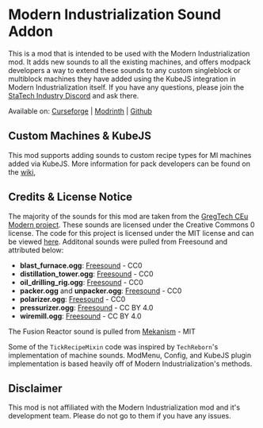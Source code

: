 # Modern Industrialization Sound Addon

This is a mod that is intended to be used with the Modern Industrialization mod. It adds new sounds to all the existing machines, and offers modpack developers a way to extend these sounds to any custom singleblock or multiblock machines they have added using the KubeJS integration in Modern Industrialization itself.
If you have any questions, please join the [StaTech Industry Discord](https://discord.gg/RDaJEnN3uS) and ask there. 

Available on:
[Curseforge](https://legacy.curseforge.com/minecraft/mc-mods/modern-industrialization-sound-addon) | [Modrinth](https://modrinth.com/mod/modern-industrialization-sound-addon) | [Github](https://github.com/TheStaticVoid/MI-Sound-Addon/releases)

## Custom Machines & KubeJS
This mod supports adding sounds to custom recipe types for MI machines added via KubeJS. More information for pack developers can be found on the [wiki](https://github.com/TheStaticVoid/MI-Sound-Addon/wiki),

## Credits & License Notice
The majority of the sounds for this mod are taken from the [GregTech CEu Modern project](https://github.com/GregTechCEu/GregTech-Modern). These sounds are licensed under the Creative Commons 0 license. The code for this project is licensed under the MIT license and can be viewed [here](./LICENSE).
Additonal sounds were pulled from Freesound and attributed below:
- **blast_furnace.ogg**: [Freesound](https://freesound.org/people/iankath/sounds/173991/) - CC0
- **distillation_tower.ogg**: [Freesound](https://freesound.org/people/krypaw/sounds/584898/) - CC0
- **oil_drilling_rig.ogg**: [Freesound](https://freesound.org/people/gecop/sounds/568860/) - CC0
- **packer.ogg** and **unpacker.ogg**: [Freesound](https://freesound.org/people/AGMoneyTrigga/sounds/231347/) - CC0
- **polarizer.ogg**: [Freesound](https://freesound.org/people/DeVern/sounds/346396/) - CC0
- **pressurizer.ogg**: [Freesound](https://freesound.org/people/beerbelly38/sounds/77935/) - CC BY 4.0
- **wiremill.ogg**: [Freesound](https://freesound.org/people/tim.kahn/sounds/622245/) - CC BY 4.0

The Fusion Reactor sound is pulled from [Mekanism](https://github.com/mekanism/mekanism) - MIT

Some of the `TickRecipeMixin` code was inspired by `TechReborn`'s implementation of machine sounds. ModMenu, Config, and KubeJS plugin implementation is based heavily off of Modern Industrialization's methods.

## Disclaimer
This mod is not affiliated with the Modern Industrialization mod and it's development team. Please do not go to them if you have any issues.
